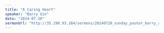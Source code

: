 ```yaml
---
title: "A Caring Heart"
speaker: "Barry Gin"
date: "2014-07-20"
sermonUrl: "http://35.190.93.184/sermons/20140720_sunday_pastor_barry_a_caring_heart.mp3"
---
```

